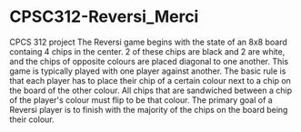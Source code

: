 # CPSC312-Reversi_Merci
CPCS 312 project
The Reversi game begins with the state of an 8x8 board containg 4 chips in the center. 2 of these chips are black and 2 are white, and the chips of opposite colours are placed diagonal to one another. This game is typically played with one player against another. The basic rule is that each player has to place their chip of a certain colour next to a chip on the board of the other colour. All chips that are sandwiched between a chip of the player's colour must flip to be that colour. The primary goal of a Reversi player is to finish with the majority of the chips on the board being their colour.




